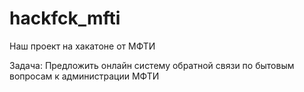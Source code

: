 # hackfck_mfti
Наш проект на хакатоне от МФТИ

Задача: Предложить онлайн систему обратной связи по бытовым вопросам к администрации МФТИ
